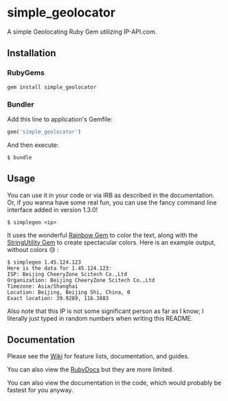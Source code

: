 # simple_geolocator
A simple Geolocating Ruby Gem utilizing IP-API.com.

## Installation
### RubyGems
```
gem install simple_geolocator
```

### Bundler
Add this line to application's Gemfile:

``` ruby
gem('simple_geolocator')
```

And then execute:
```
$ bundle
```

## Usage
You can use it in your code or via IRB as described in the documentation. Or, if you wanna have some real fun, you can use the fancy command line interface added in version 1.3.0!

```
$ simplegeo <ip>
```

It uses the wonderful [Rainbow Gem](https://github.com/sickill/rainbow) to color the text, along with the [StringUtility Gem](https://github.com/elifoster/string-utility-ruby) to create spectacular colors. Here is an example output, without colors :cry: :

```
$ simplegeo 1.45.124.123
Here is the data for 1.45.124.123:
ISP: Beijing CheeryZone Scitech Co.,Ltd
Organization: Beijing CheeryZone Scitech Co.,Ltd
Timezone: Asia/Shanghai
Location: Beijing, Beijing Shi, China, 0
Exact location: 39.9289, 116.3883
```

Also note that this IP is not some significant person as far as I know; I literally just typed in random numbers when writing this README.

## Documentation
Please see the [Wiki](https://github.com/elifoster/simple_geolocator/wiki) for feature lists, documentation, and guides.

You can also view the [RubyDocs](http://www.rubydoc.info/gems/simple_geolocator) but they are more limited.

You can also view the documentation in the code, which would probably be fastest for you anyway.
